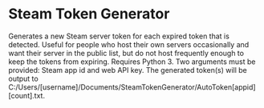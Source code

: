 # Steam Token Generator
 Generates a new Steam server token for each expired token that is detected. Useful for people who host their own servers occasionally and want their server in the public list, but do not host frequently enough to keep the tokens from expiring. Requires Python 3. Two arguments must be provided: Steam app id and web API key. The generated token(s) will be output to C:/Users/[username]/Documents/SteamTokenGenerator/AutoToken[appid][count].txt.
